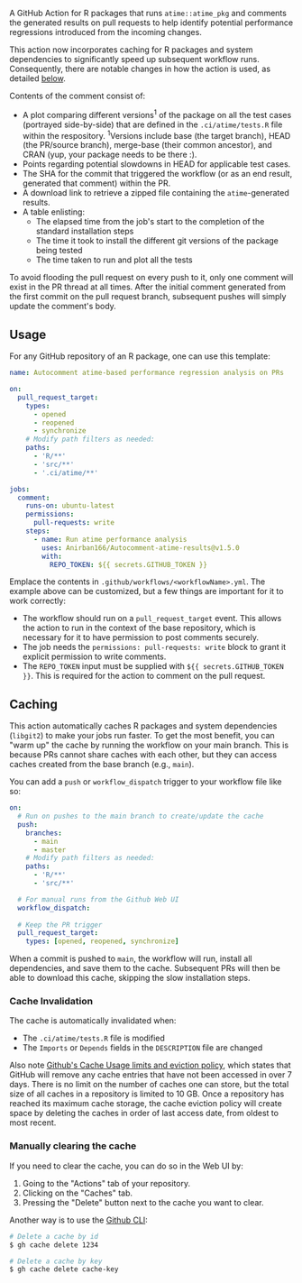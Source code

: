 A GitHub Action for R packages that runs `atime::atime_pkg` and comments the generated results on pull requests to help identify potential performance regressions introduced from the incoming changes.

This action now incorporates caching for R packages and system dependencies to significantly speed up subsequent workflow runs. Consequently, there are notable changes in how the action is used, as detailed [below](#caching).

Contents of the comment consist of:
- A plot comparing different versions<sup>1</sup> of the package on all the test cases (portrayed side-by-side) that are defined in the `.ci/atime/tests.R` file within the respository. <sup>1</sup>Versions include base (the target branch), HEAD (the PR/source branch), merge-base (their common ancestor), and CRAN (yup, your package needs to be there :).
- Points regarding potential slowdowns in HEAD for applicable test cases.
- The SHA for the commit that triggered the workflow (or as an end result, generated that comment) within the PR.
- A download link to retrieve a zipped file containing the `atime`-generated results.
- A table enlisting:
  - The elapsed time from the job's start to the completion of the standard installation steps
  - The time it took to install the different git versions of the package being tested
  - The time taken to run and plot all the tests

To avoid flooding the pull request on every push to it, only one comment will exist in the PR thread at all times. After the initial comment generated from the first commit on the pull request branch, subsequent pushes will simply update the comment's body.

## Usage

For any GitHub repository of an R package, one can use this template:
```yml
name: Autocomment atime-based performance regression analysis on PRs

on:
  pull_request_target:
    types:
      - opened
      - reopened
      - synchronize
    # Modify path filters as needed:
    paths:
      - 'R/**'
      - 'src/**'
      - '.ci/atime/**'

jobs:
  comment:
    runs-on: ubuntu-latest
    permissions:
      pull-requests: write
    steps:
      - name: Run atime performance analysis
        uses: Anirban166/Autocomment-atime-results@v1.5.0
        with:
          REPO_TOKEN: ${{ secrets.GITHUB_TOKEN }}
```
Emplace the contents in `.github/workflows/<workflowName>.yml`. The example above can be customized, but a few things are important for it to work correctly:
- The workflow should run on a `pull_request_target` event. This allows the action to run in the context of the base repository, which is necessary for it to have permission to post comments securely.
- The job needs the `permissions: pull-requests: write` block to grant it explicit permission to write comments.
- The `REPO_TOKEN` input must be supplied with `${{ secrets.GITHUB_TOKEN }}`. This is required for the action to comment on the pull request.

## Caching

This action automatically caches R packages and system dependencies (`libgit2`) to make your jobs run faster. To get the most benefit, you can "warm up" the cache by running the workflow on your main branch. This is because PRs cannot share caches with each other, but they can access caches created from the base branch (e.g., `main`).

You can add a `push` or `workflow_dispatch` trigger to your workflow file like so:
```yml
on:
  # Run on pushes to the main branch to create/update the cache
  push:
    branches:
      - main
      - master
    # Modify path filters as needed:
    paths:
      - 'R/**'
      - 'src/**'

  # For manual runs from the Github Web UI
  workflow_dispatch:
  
  # Keep the PR trigger
  pull_request_target:
    types: [opened, reopened, synchronize]
```
When a commit is pushed to `main`, the workflow will run, install all dependencies, and save them to the cache. Subsequent PRs will then be able to download this cache, skipping the slow installation steps.

### Cache Invalidation

The cache is automatically invalidated when:

- The `.ci/atime/tests.R` file is modified
- The `Imports` or `Depends` fields in the `DESCRIPTION` file are changed

Also note [Github's Cache Usage limits and eviction policy](https://docs.github.com/en/actions/reference/dependency-caching-reference#usage-limits-and-eviction-policy), which states that GitHub will remove any cache entries that have not been accessed in over 7 days. There is no limit on the number of caches one can store, but the total size of all caches in a repository is limited to 10 GB. Once a repository has reached its maximum cache storage, the cache eviction policy will create space by deleting the caches in order of last access date, from oldest to most recent.

### Manually clearing the cache

If you need to clear the cache, you can do so in the Web UI by:

1. Going to the "Actions" tab of your repository.
2. Clicking on the "Caches" tab.
3. Pressing the "Delete" button next to the cache you want to clear.

Another way is to use the [Github CLI](https://cli.github.com/manual/gh_cache_delete):

```bash
# Delete a cache by id
$ gh cache delete 1234

# Delete a cache by key
$ gh cache delete cache-key
```
